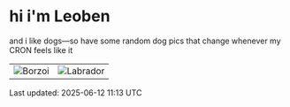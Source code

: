 # hi i'm Leoben

and i like dogs—so have some random dog pics that change whenever my CRON feels like it

|  |  |
|--------|----------|
| ![Borzoi](https://random-dog-vercel.vercel.app/api/random-borzoi?v=1749726798) | ![Labrador](https://random-dog-vercel.vercel.app/api/random-labrador?v=1749726798) |

Last updated: 2025-06-12 11:13 UTC
